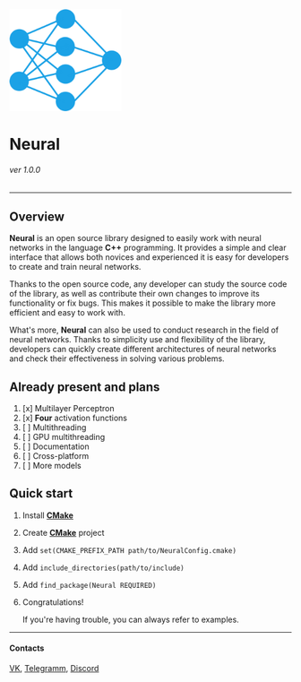 <img src="icon.png" alt="icon" width="200"/>

# Neural 
###### ver 1.0.0

---

## Overview

**Neural** is an open source library designed to easily work with neural networks in the language
**C++** programming. It provides a simple and clear interface that allows both novices and experienced
it is easy for developers to create and train neural networks.

Thanks to the open source code, any developer can study the source code of the library, as well as contribute their own
changes to improve its functionality or fix bugs. This makes it possible to make the library more
efficient and easy to work with.

What's more, **Neural** can also be used to conduct research in the field of neural networks. Thanks to simplicity
use and flexibility of the library, developers can quickly create different architectures of neural networks and
check their effectiveness in solving various problems.

## Already present and plans
    
1. [x] Multilayer Perceptron
2. [x] **Four** activation functions
3. [ ] Multithreading
4. [ ] GPU multithreading
5. [ ] Documentation
6. [ ] Cross-platform
7. [ ] More models

## Quick start

1. Install [**CMake**][5]
2. Create [**CMake**][5] project
3. Add `set(CMAKE_PREFIX_PATH path/to/NeuralConfig.cmake)`
4. Add `include_directories(path/to/include)`
5. Add `find_package(Neural REQUIRED)`
6. Congratulations!
    
    If you're having trouble, you can always refer to examples.
---

#### Contacts

[VK][1], [Telegramm][2], [Discord][3]

[1]: https://vk.com/pavel.cmake
[2]: https://t.me/pavel_cpp
[3]: @pavel.cpp
[4]: https://cybersoft.ru/razrabotka/redaktory/208-qt.html
[5]: https://cmake.org/
